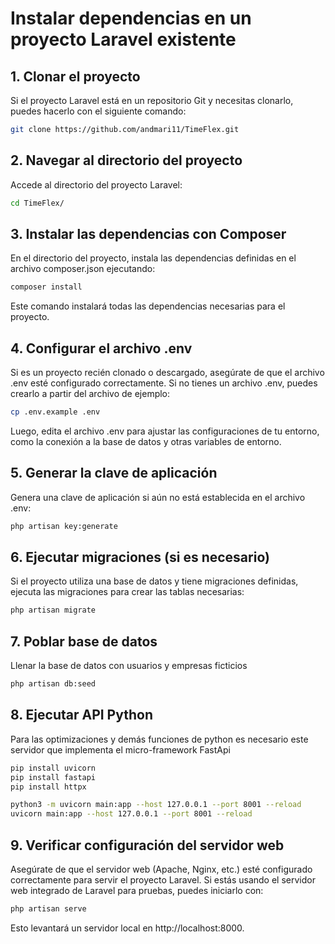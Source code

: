 # Instalar dependencias en un proyecto Laravel existente

## 1. Clonar el proyecto

Si el proyecto Laravel está en un repositorio Git y necesitas clonarlo, puedes hacerlo con el siguiente comando:

```bash
git clone https://github.com/andmari11/TimeFlex.git
```

## 2. Navegar al directorio del proyecto
Accede al directorio del proyecto Laravel:

```bash
cd TimeFlex/
```

## 3. Instalar las dependencias con Composer
En el directorio del proyecto, instala las dependencias definidas en el archivo composer.json ejecutando:

```bash
composer install
```
Este comando instalará todas las dependencias necesarias para el proyecto.

## 4. Configurar el archivo .env
Si es un proyecto recién clonado o descargado, asegúrate de que el archivo .env esté configurado correctamente. Si no tienes un archivo .env, puedes crearlo a partir del archivo de ejemplo:

```bash
cp .env.example .env
```

Luego, edita el archivo .env para ajustar las configuraciones de tu entorno, como la conexión a la base de datos y otras variables de entorno.

## 5. Generar la clave de aplicación
Genera una clave de aplicación si aún no está establecida en el archivo .env:

```bash
php artisan key:generate
```

## 6. Ejecutar migraciones (si es necesario)
Si el proyecto utiliza una base de datos y tiene migraciones definidas, ejecuta las migraciones para crear las tablas necesarias:

```bash
php artisan migrate

```
## 7. Poblar base de datos
Llenar la base de datos con usuarios y empresas ficticios
```bash
php artisan db:seed
```


## 8. Ejecutar API Python 
Para las optimizaciones y demás funciones de python es necesario este servidor que implementa el micro-framework FastApi
```bash
pip install uvicorn
pip install fastapi
pip install httpx

python3 -m uvicorn main:app --host 127.0.0.1 --port 8001 --reload
uvicorn main:app --host 127.0.0.1 --port 8001 --reload
```


## 9. Verificar configuración del servidor web
Asegúrate de que el servidor web (Apache, Nginx, etc.) esté configurado correctamente para servir el proyecto Laravel. Si estás usando el servidor web integrado de Laravel para pruebas, puedes iniciarlo con:

```bash
php artisan serve
```

Esto levantará un servidor local en http://localhost:8000.

